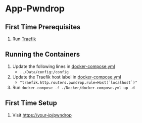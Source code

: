 # App-Pwndrop

## First Time Prerequisites

1. Run [Traefik](https://github.com/mattlombana/App-Traefik)

## Running the Containers

1. Update the following lines in [docker-compose.yml](./Docker/docker-compose.yml)
    * `../Data/config:/config`
2. Update the Traefik host label in [docker-compose.yml](./Docker/docker-compose.yml)
    * ``"traefik.http.routers.pwndrop.rule=Host(`localhost`)"``
3. Run `docker-compose -f ./Docker/docker-compose.yml up -d`

## First Time Setup

1. Visit <https://your-ip/pwndrop>
